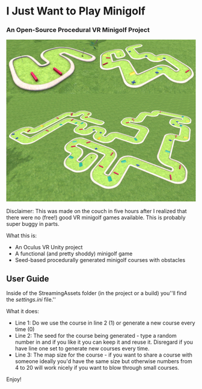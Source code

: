 # I Just Want to Play Minigolf
### An Open-Source Procedural VR Minigolf Project

![headerImage](/images/title.png)


Disclaimer: This was made on the couch in five hours after I realized that there were no (free!) good VR minigolf games available. This is probably super buggy in parts.

What this is: 
  - An Oculus VR Unity project
  - A functional (and pretty shoddy) minigolf game
  - Seed-based procedurally generated minigolf courses with obstacles


## User Guide
Inside of the StreamingAssets folder (in the project or a build) you''ll find the *settings.ini* file.''

What it does: 
  - Line 1: Do we use the course in line 2 (1) or generate a new course every time (0)
  - Line 2: The seed for the course being generated - type a random number in and if you like it you can keep it and reuse it. Disregard if you have line one set to generate new courses every time.
  - Line 3: The map size for the course - if you want to share a course with someone ideally you'd have the same size but otherwise numbers from 4 to 20 will work nicely if you want to blow through small courses.
 


Enjoy!